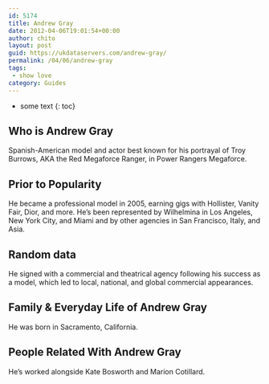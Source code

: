 ```yaml
---
id: 5174
title: Andrew Gray
date: 2012-04-06T19:01:54+00:00
author: chito
layout: post
guid: https://ukdataservers.com/andrew-gray/
permalink: /04/06/andrew-gray
tags:
 - show love
category: Guides
---
```


* some text
{: toc}
          
          
## Who is  Andrew Gray
                  
                  
                  
Spanish-American model and actor best known for his portrayal of Troy Burrows, AKA the Red Megaforce Ranger, in Power Rangers Megaforce.
                  
                
                
                
## Prior to Popularity 
                  
                  
                  
He became a professional model in 2005, earning gigs with Hollister, Vanity Fair, Dior, and more. He&#8217;s been represented by Wilhelmina in Los Angeles, New York City, and Miami and by other agencies in San Francisco, Italy, and Asia.
                  
                
                
                
## Random data 
                  
                  
                  
He signed with a commercial and theatrical agency following his success as a model, which led to local, national, and global commercial appearances.
                  
                
                
                
## Family & Everyday Life of Andrew Gray
                  
                  
                  
He was born in Sacramento, California.
                  
                
                
                
## People Related With  Andrew Gray
                  
                  
                  
He&#8217;s worked alongside Kate Bosworth and Marion Cotillard.
                  
                
              
            
          
          
          
    
    
  
